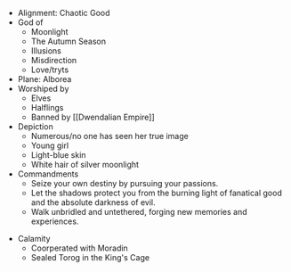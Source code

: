 
* Alignment: Chaotic Good
* God of
	* Moonlight
	* The Autumn Season
	* Illusions
	* Misdirection
	* Love/tryts
* Plane: Alborea
* Worshiped by
	* Elves
	* Halflings
	* Banned by [[Dwendalian Empire]]
* Depiction
	* Numerous/no one has seen her true image
	* Young girl
	* Light-blue skin
	* White hair of silver moonlight
* Commandments
	* Seize your own destiny by pursuing your passions.
	- Let the shadows protect you from the burning light of fanatical good and the absolute darkness of evil.
	- Walk unbridled and untethered, forging new memories and experiences.
- Calamity
	- Coorperated with Moradin
	- Sealed Torog in the King's Cage